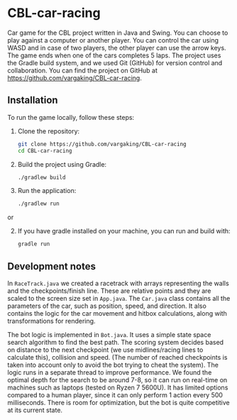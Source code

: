 # CBL-car-racing
Car game for the CBL project written in Java and Swing. You can choose to play against a computer or another player.
You can control the car using WASD and in case of two players, the other player can use the arrow keys. The game ends when one of the
cars completes 5 laps. The project uses the Gradle build system, and we used Git (GitHub) for version control and collaboration.
You can find the project on GitHub at https://github.com/vargaking/CBL-car-racing.

## Installation
To run the game locally, follow these steps:

1. Clone the repository:
    ```sh
    git clone https://github.com/vargaking/CBL-car-racing
    cd CBL-car-racing
    ```

2. Build the project using Gradle:
    ```sh
    ./gradlew build
    ```

3. Run the application:
    ```sh
    ./gradlew run
    ```

or

2. If you have gradle installed on your machine, you can run and build with:
    ```sh
    gradle run
    ```

## Development notes
In `RaceTrack.java` we created a racetrack with arrays representing the walls and the checkpoints/finish line.
These are relative points and they are scaled to the screen size set in `App.java`. The `Car.java` class
contains all the parameters of the car, such as position, speed, and direction. It also contains the logic
for the car movement and hitbox calculations, along with transformations for rendering.

The bot logic is implemented in `Bot.java`. It uses a simple state space search algorithm to find the best
path. The scoring system decides based on distance to the next checkpoint (we use midlines/racing lines to calculate this),
collision and speed.
(The number of reached checkpoints is taken into account only to avoid the bot trying to cheat the system).
The logic runs in a separate thread to improve performance. We found the optimal
depth for the search to be around 7-8, so it can run on real-time on machines such as laptops (tested on Ryzen 7 5600U).
It has limited options compared to a human player, since it can only perform 1 action every 500 milliseconds.
There is room for optimization, but the bot is quite competitive at its current state.